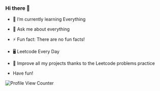 ### Hi there 👋

- 🌱 I’m currently learning Everything
- 💬 Ask me about everything
- ⚡ Fun fact: There are no fun facts!
- 🖥️ Leetcode Every Day 
- 🎯 Improve all my projects thanks to the Leetcode problems practice

- Have fun!

![Profile View Counter](https://komarev.com/ghpvc/?username=Blhammer&style=for-the-badge&color=brightgreen)
